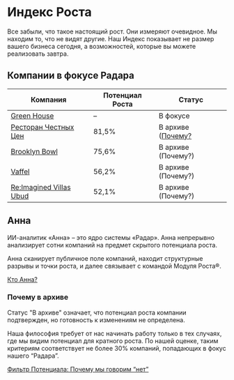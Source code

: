 # Индекс Роста 

Все забыли, что такое настоящий рост.
Они измеряют очевидное. Мы находим то, что не видят другие.
Наш Индекс показывает не размер вашего бизнеса сегодня, а возможностей, которые вы можете реализовать завтра.

## Компании в фокусе Радара

| Компания                                                 | Потенциал Роста | Статус             |
| -------------------------------------------------------- | --------------- | ------------------ |
| [Green House](https://grnhs.ru/)                         | –               | В фокусе           |
| [Ресторан Честных Цен](https://rchc.ru/)                 | 81,5%           | В архиве ([Почему?](/radar/overview.html#почему-в-архиве) |
| [Brooklyn Bowl](https://brooklynbowl.ru/)                | 75,6%           | В архиве (Почему?) |
| [Vaffel](https://vaffel.ru/)                             | 56,2%           | В архиве (Почему?) |
| [Re:Imagined Villas Ubud](https://reimaginedvillas.com/) | 52,1%           | В архиве (Почему?) |

## Анна

ИИ-аналитик «Анна» – это ядро системы «Радар». Анна непрерывно анализирует сотни компаний на предмет скрытого потенциала роста. 

Анна сканирует публичное поле компаний, находит структурные разрывы и точки роста, и далее связывает с командой Модуля Роста®.

[Кто Анна?](/radar/who-is-anna)

### Почему в архиве

Статус "В архиве" означает, что потенциал роста компании подтвержден, но готовность к изменениям не определена.

Наша философия требует от нас начинать работу только в тех случаях, где мы видим потенциал для кратного роста. По нашей оценке, таким критериям соответствует не более 30% компаний, попадающих в фокус нашего “Радара”.

[Фильтр Потенциала: Почему мы говорим “нет”](/radar/filter)
